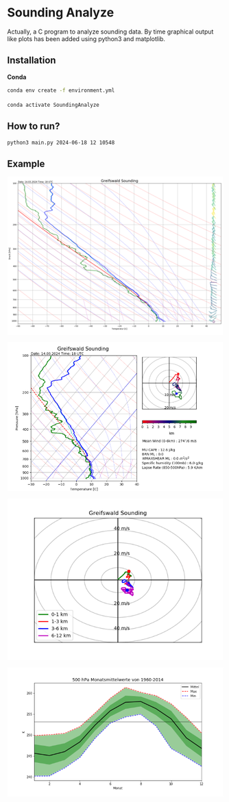 # Sounding Analyze

Actually, a C program to analyze sounding data.
By time graphical output like plots has been added using python3 and matplotlib.

## Installation

**Conda**

```bash
conda env create -f environment.yml

conda activate SoundingAnalyze
```
## How to run?
```bash
python3 main.py 2024-06-18 12 10548
```

## Example

![Stuve](example/10184thermo.png)

![Skew-T](example/10184skewT.png)

![Hodograph](example/10184wind.png)

![Historical](example/hist_500.png)
